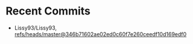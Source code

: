 # Recent Commits

<!-- START gadpp -->
- Lissy93/Lissy93, [refs/heads/master@346b71602ae02ed0c60f7e260ceedf10d169edf0](https://github.com/Lissy93/Lissy93/commit/346b71602ae02ed0c60f7e260ceedf10d169edf0)

